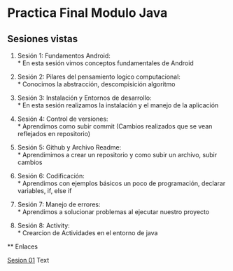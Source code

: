 # Practica Final Modulo Java

## Sesiones vistas 

1. Sesión 1: Fundamentos Android:
<br> * En esta sesión vimos conceptos fundamentales de Android

2. Sesión 2: Pilares del pensamiento logico computacional: 
<br> * Conocimos la abstracción, descompisición algoritmo 

3. Sesión 3: Instalación y Entornos de desarrollo: 
<br> * En esta sesión realizamos la instalación y el manejo de la aplicación

4. Sesión 4: Control de versiones: 
<br> * Aprendimos como subir commit (Cambios realizados que se vean reflejados en repositorio)

5. Sesión 5: Github y Archivo Readme: 
<br> * Aprendimimos a crear un repositorio y como subir un archivo, subir cambios

6. Sesión 6: Codificación: 
<br> * Aprendimos con ejemplos básicos un poco de programación, declarar variables, if, else if

7. Sesión 7: Manejo de errores: 
<br> * Aprendimos a solucionar problemas al ejecutar nuestro proyecto

8. Sesión 8: Activity: 
<br> * Crearcion de Actividades en el entorno de java


** Enlaces

[Sesion 01](ProyectoFinalJava/app)&nbsp;Text
